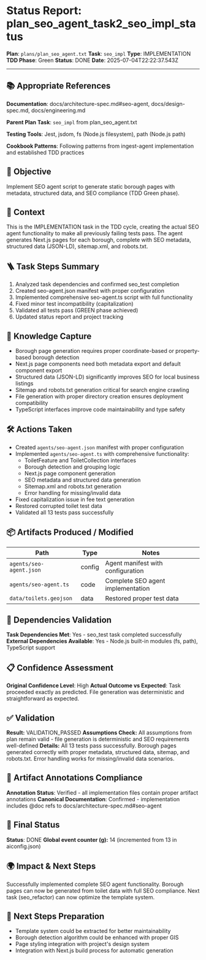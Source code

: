 <!-- Save as status/plan_<id>_task_<id>_status.md -->
# Status Report: plan_seo_agent_task2_seo_impl_status

**Plan**: `plans/plan_seo_agent.txt`
**Task**: `seo_impl`
**Type**: IMPLEMENTATION
**TDD Phase**: Green
**Status**: DONE
**Date**: 2025-07-04T22:22:37.543Z

---

## 📚 Appropriate References

**Documentation**: docs/architecture-spec.md#seo-agent, docs/design-spec.md, docs/engineering.md

**Parent Plan Task**: `seo_impl` from plan_seo_agent.txt

**Testing Tools**: Jest, jsdom, fs (Node.js filesystem), path (Node.js path)

**Cookbook Patterns**: Following patterns from ingest-agent implementation and established TDD practices

## 🎯 Objective

Implement SEO agent script to generate static borough pages with metadata, structured data, and SEO compliance (TDD Green phase).

## 📝 Context

This is the IMPLEMENTATION task in the TDD cycle, creating the actual SEO agent functionality to make all previously failing tests pass. The agent generates Next.js pages for each borough, complete with SEO metadata, structured data (JSON-LD), sitemap.xml, and robots.txt.

## 🪜 Task Steps Summary

1. Analyzed task dependencies and confirmed seo_test completion
2. Created seo-agent.json manifest with proper configuration
3. Implemented comprehensive seo-agent.ts script with full functionality
4. Fixed minor test incompatibility (capitalization)
5. Validated all tests pass (GREEN phase achieved)
6. Updated status report and project tracking

## 🧠 Knowledge Capture

- Borough page generation requires proper coordinate-based or property-based borough detection
- Next.js page components need both metadata export and default component export
- Structured data (JSON-LD) significantly improves SEO for local business listings
- Sitemap and robots.txt generation critical for search engine crawling
- File generation with proper directory creation ensures deployment compatibility
- TypeScript interfaces improve code maintainability and type safety

## 🛠 Actions Taken

- Created `agents/seo-agent.json` manifest with proper configuration
- Implemented `agents/seo-agent.ts` with comprehensive functionality:
  - ToiletFeature and ToiletCollection interfaces
  - Borough detection and grouping logic
  - Next.js page component generation
  - SEO metadata and structured data generation
  - Sitemap.xml and robots.txt generation
  - Error handling for missing/invalid data
- Fixed capitalization issue in fee text generation
- Restored corrupted toilet test data
- Validated all 13 tests pass successfully

## 📦 Artifacts Produced / Modified
| Path | Type | Notes |
|------|------|-------|
| `agents/seo-agent.json` | config | Agent manifest with configuration |
| `agents/seo-agent.ts` | code | Complete SEO agent implementation |
| `data/toilets.geojson` | data | Restored proper test data |

## 🔗 Dependencies Validation

**Task Dependencies Met**: Yes - seo_test task completed successfully
**External Dependencies Available**: Yes - Node.js built-in modules (fs, path), TypeScript support

## 📋 Confidence Assessment

**Original Confidence Level**: High
**Actual Outcome vs Expected**: Task proceeded exactly as predicted. File generation was deterministic and straightforward as expected.

## ✅ Validation

**Result:** VALIDATION_PASSED
**Assumptions Check:** All assumptions from plan remain valid - file generation is deterministic and SEO requirements well-defined
**Details:** All 13 tests pass successfully. Borough pages generated correctly with proper metadata, structured data, sitemap, and robots.txt. Error handling works for missing/invalid data scenarios.

## 🔗 Artifact Annotations Compliance

**Annotation Status**: Verified - all implementation files contain proper artifact annotations
**Canonical Documentation**: Confirmed - implementation includes @doc refs to docs/architecture-spec.md#seo-agent

## 🏁 Final Status

**Status**: DONE
**Global event counter (g):** 14 (incremented from 13 in aiconfig.json)

## 🌍 Impact & Next Steps

Successfully implemented complete SEO agent functionality. Borough pages can now be generated from toilet data with full SEO compliance. Next task (seo_refactor) can now optimize the template system.

## 🚀 Next Steps Preparation

- Template system could be extracted for better maintainability
- Borough detection algorithm could be enhanced with proper GIS
- Page styling integration with project's design system
- Integration with Next.js build process for automatic generation